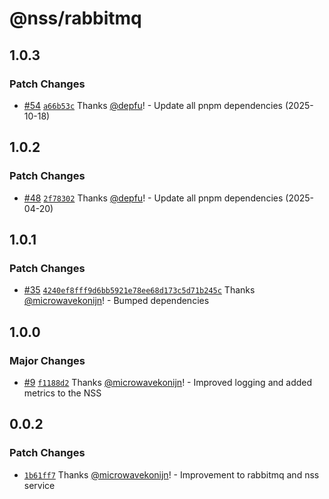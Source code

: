 # @nss/rabbitmq

## 1.0.3

### Patch Changes

- [#54](https://github.com/nanite-systems/stream/pull/54) [`a66b53c`](https://github.com/nanite-systems/stream/commit/a66b53cf1c85a810001d24662632440ec5d0d383) Thanks [@depfu](https://github.com/apps/depfu)! - Update all pnpm dependencies (2025-10-18)

## 1.0.2

### Patch Changes

- [#48](https://github.com/nanite-systems/stream/pull/48) [`2f78302`](https://github.com/nanite-systems/stream/commit/2f783028329fcc4c9f3758f1a03e0cb825497839) Thanks [@depfu](https://github.com/apps/depfu)! - Update all pnpm dependencies (2025-04-20)

## 1.0.1

### Patch Changes

- [#35](https://github.com/nanite-systems/stream/pull/35) [`4240ef8fff9d6bb5921e78ee68d173c5d71b245c`](https://github.com/nanite-systems/stream/commit/4240ef8fff9d6bb5921e78ee68d173c5d71b245c) Thanks [@microwavekonijn](https://github.com/microwavekonijn)! - Bumped dependencies

## 1.0.0

### Major Changes

- [#9](https://github.com/nanite-systems/stream/pull/9) [`f1188d2`](https://github.com/nanite-systems/stream/commit/f1188d26101dff7781b090d8ba3e397913c14caa) Thanks [@microwavekonijn](https://github.com/microwavekonijn)! - Improved logging and added metrics to the NSS

## 0.0.2

### Patch Changes

- [`1b61ff7`](https://github.com/nanite-systems/stream/commit/1b61ff70ca50eb42042f08acabc6aed3738a1f26) Thanks [@microwavekonijn](https://github.com/microwavekonijn)! - Improvement to rabbitmq and nss service
